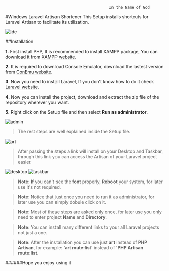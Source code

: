                                                   In the Name of God
#Windows Laravel Artisan Shortener
This Setup installs shortcuts for Laravel Artisan to facilitate its utilization.

![ide](https://cloud.githubusercontent.com/assets/20019720/16180372/8610bb4c-3698-11e6-9f61-3653d59806f6.jpg)

##Installation

**1.** First install PHP, It is recommended to install XAMPP package, You can download it from [XAMPP website](http://apachefriends.org/).

**2.** It is required to download Console Emulator, download the lastest version from [ConEmu website](http://conemu.github.io/).

**3**. Now you need to install Laravel, If you don't know how to do it check [Laravel website](https://laravel.com/docs).

**4.** Now you can install the project, download and extract the zip file of the repository wherever you want.

**5.** Right click on the Setup file and then select **Run as administrator**.

![admin](https://cloud.githubusercontent.com/assets/20019720/16249394/ba229674-382a-11e6-8601-e83a0562a374.jpg)

 >The rest steps are well explained inside the Setup file.
 
 ![art](https://cloud.githubusercontent.com/assets/20019720/16249029/78e356dc-3828-11e6-8ce5-c10035d2b4f5.jpg)
 
 >After passing the steps a link will install on your Desktop and Taskbar, through this link you can access the Artisan of your Laravel project easier.
 
 ![desktop](https://cloud.githubusercontent.com/assets/20019720/16180464/6a15c9c6-369a-11e6-9ad8-eb31a78e38bd.jpg)        ![taskbar](https://cloud.githubusercontent.com/assets/20019720/16228048/c7f3dfbc-37c9-11e6-8fcc-65d72018dd52.jpg)

>**Note:** **If** you can't see the **font** properly, **Reboot** your system, for later use it's not required.

>**Note:** Notice that just once you need to run it as administrator, for later use you can simply dobule click on it.

>**Note:** Most of these steps are asked only once, for later use you only need to enter project **Name** and **Directory**.

>**Note:** You can install many different links to your all Laravel projects not just a one.

>**Note:** After the installation you can use just **art** instead of **PHP Artisan**, for example: **'art route:list'** instead of **'PHP Artisan route:list**.

######Hope you enjoy using it
 
